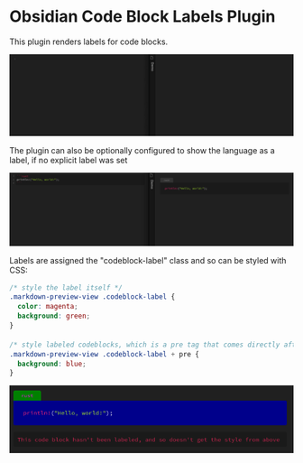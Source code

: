 # Obsidian Code Block Labels Plugin

This plugin renders labels for code blocks.

![Demo of named codeblock](demo.gif)

The plugin can also be optionally configured to show the language as a label, if no explicit label was set

![Screenshot of language used as label](language-label.png)

Labels are assigned the "codeblock-label" class and so can be styled with CSS:

```css
/* style the label itself */
.markdown-preview-view .codeblock-label {
  color: magenta;
  background: green;
}

/* style labeled codeblocks, which is a pre tag that comes directly after the label */
.markdown-preview-view .codeblock-label + pre {
  background: blue;
}
```

![Screenshot of labeled codeblock with custom css](custom-css.png)
